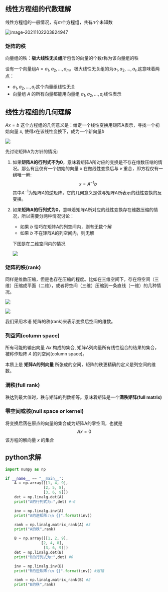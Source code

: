 ## 线性方程组的代数理解

线性方程组的一般情况，有$m$个方程组，共有$n$个未知数

![image-20211102203824947](https://cdn.jsdelivr.net/gh/QYHcrossover/blog-imgbed//blogimg/image-20211102203824947.png)

### 矩阵的秩

向量组的秩：**极大线性无关组**所包含的向量的个数r称为该向量组的秩

设有一个向量组$A = a_1,a_2,…,a_m$，极大线性无关组的为$a_1,a_2,…,a_r$,这意味着两点：

- $a_1,a_2,…,a_r$这个向量组线性无关
- 向量组 $A$ 的所有向量都能用向量组 $a_1,a_2,…,a_r$线性表示 

## 线性方程组的几何理解

$Ax=b$ 这个方程组的几何意义是：给定一个线性变换用矩阵A表示，寻找一个初始向量 $x$, 使得$x$在该线性变换下，成为一个新向量$b$

![](https://cdn.jsdelivr.net/gh/QYHcrossover/blog-imgbed//blogimg/%E7%BA%BF%E6%80%A7%E6%96%B9%E7%A8%8B%E7%BB%84%E7%9A%84%E5%87%A0%E4%BD%95%E7%90%86%E8%A7%A3.gif) 

先讨论矩阵A为方针的情况:

1. 如果**矩阵A的行列式不为0**，意味着矩阵A所对应的变换是不存在维数压缩的情况。那么有且仅有一个初始的向量 $x$ 在做线性变换后与 $v$ 重合，即方程仅有一组唯一解:
   $$
   x = A^{-1}b
   $$
   其中$A^{-1}$为矩阵$A$的逆矩阵，它的几何意义是做与矩阵A所表示的线性变换的反变换。

2. 如果**矩阵A的行列式为0**，意味着矩阵A所对应的线性变换存在维数压缩的情况，所以需要分两种情况讨论：

   - 如果 $b$ 恰巧在矩阵A的列空间内，则有无数个解
   - 如果 $b$ 不在矩阵A的列空间内，则无解

   下图是在二维空间内的情况

   ![](https://cdn.jsdelivr.net/gh/QYHcrossover/blog-imgbed//blogimg/%E8%A1%8C%E5%88%97%E5%BC%8F%E4%B8%BA%E9%9B%B6_%E4%BA%8C%E7%BB%B4.gif)

### 矩阵的秩(rank)

同样是维数压缩，但是也存在压缩的程度。比如在三维空间下，存在将空间（三维）压缩成平面（二维），或者将空间（三维）压缩到一条直线（一维）的几种情况。

![](https://cdn.jsdelivr.net/gh/QYHcrossover/blog-imgbed//blogimg/%E4%B8%89%E7%BB%B4%E5%8E%8B%E7%BC%A9%E4%B8%80%E7%BB%B4.gif)

![](https://cdn.jsdelivr.net/gh/QYHcrossover/blog-imgbed//blogimg/%E4%B8%89%E7%BB%B4%E5%8E%8B%E7%BC%A9%E6%88%90%E4%BA%8C%E7%BB%B4.gif)

我们采用术语 矩阵的秩(rank)来表示变换后空间的维数。

### 列空间(column space)

所有可能的输出向量 $Ax$ 构成的集合, 矩阵A列向量所有线性组合的结果的集合，被称作矩阵 $A$ 的列空间(column space)。

本质上是 **矩阵A的列向量** 所张成的空间，矩阵的秩更精确的定义是列空间的维数。

### 满秩(full rank)

秩达到最大值时，秩与矩阵的列数相等。意味着矩阵是一个**满秩矩阵(full matrix)**

### 零空间或核(null space or kernel)

将变换后落在原点的向量的集合成为矩阵A的零空间，也就是
$$
Ax = 0
$$
该方程的解向量 $x$ 的集合

## python求解

```python
import numpy as np

if __name__ == "__main__":
    A = np.array([[1, 4, 9],
                 [2, 5, 8],
                 [3, 6, 9]])
    det = np.linalg.det(A)
    print("A的行列式为:",det) #-6

    inv = np.linalg.inv(A)
    print("A的逆矩阵:\n {}".format(inv))

    rank = np.linalg.matrix_rank(A) #3
    print("A的秩",rank)

    B = np.array([[1, 2, 9],
                [2, 4, 8],
                 [3, 6, 9]])
    det = np.linalg.det(B)
    print("B的行列式为:",det) #0

    inv = np.linalg.inv(B)
    print("B的逆矩阵:\n {}".format(inv)) #报错

    rank = np.linalg.matrix_rank(B) #2
    print("B的秩",rank)

```

